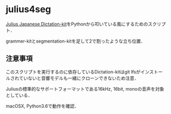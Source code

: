 # julius4seg

[Julius Japanese Dictation-kit](https://github.com/julius-speech/dictation-kit)をPythonから叩いている風にするためのスクリプト．

grammer-kitとsegmentation-kitを足して2で割ったような立ち位置．

## 注意事項

このスクリプトを実行するのに依存しているDictation-kitはgit lfsがインストールされていないと音響モデルも一緒にクローンできないため注意．

Juliusの標準的なサポートフォーマットである16kHz, 16bit, monoの音声を対象としている．

macOSX, Python3.6で動作を確認．
